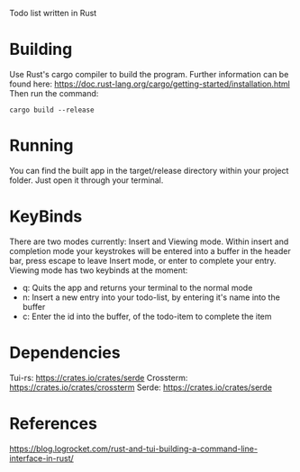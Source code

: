 Todo list written in Rust

# Building
Use Rust's cargo compiler to build the program. Further information can be found here: https://doc.rust-lang.org/cargo/getting-started/installation.html
Then run the command: 
```
cargo build --release
```

# Running
You can find the built app in the target/release directory within your project folder. Just open it through your terminal.

# KeyBinds
There are two modes currently: Insert and Viewing mode. Within insert and completion mode your keystrokes will be entered into a buffer in the header bar, press escape to leave Insert mode, or enter to complete your entry. Viewing mode has two keybinds at the moment:

- q: Quits the app and returns your terminal to the normal mode
- n: Insert a new entry into your todo-list, by entering it's name into the buffer
- c: Enter the id into the buffer, of the todo-item to complete the item

# Dependencies
Tui-rs: https://crates.io/crates/serde
Crossterm: https://crates.io/crates/crossterm
Serde: https://crates.io/crates/serde

# References
https://blog.logrocket.com/rust-and-tui-building-a-command-line-interface-in-rust/
